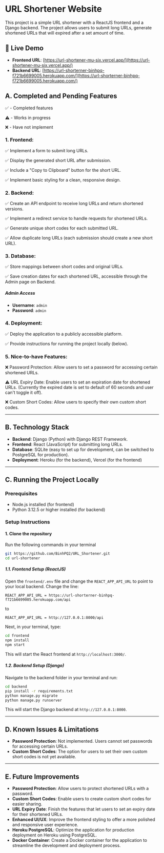 # URL Shortener Website
This project is a simple URL shortener with a ReactJS frontend and a Django backend. The project allows users to submit long URLs, generate shortened URLs that will expired after a set amount of time.

## 🚀 Live Demo

- **Frontend URL**: [https://url-shortener-mu-six.vercel.app/](https://url-shortener-mu-six.vercel.app/)
- **Backend URL**: [https://url-shorterner-binhpq-f721b6699005.herokuapp.com/](https://url-shorterner-binhpq-f721b6699005.herokuapp.com/)

## A. Completed and Pending Features

✅ - Completed features

⚠️ - Works in progress

❌ - Have not implement

### 1. Frontend:

✅ Implement a form to submit long URLs.

✅ Display the generated short URL after submission.

✅ Include a "Copy to Clipboard" button for the short URL.

✅ Implement basic styling for a clean, responsive design.


### 2. Backend:

✅ Create an API endpoint to receive long URLs and return shortened versions.

✅ Implement a redirect service to handle requests for shortened URLs.

✅ Generate unique short codes for each submitted URL.

✅ Allow duplicate long URLs (each submission should create a new short URL).


### 3. Database:

✅ Store mappings between short codes and original URLs.

✅ Save creation dates for each shortened URL, accessible through the Admin page on Backend.

##### Admin Access

- **Username**: `admin`
- **Password**: `admin`


### 4. Deployment:

✅ Deploy the application to a publicly accessible platform.

✅ Provide instructions for running the project locally (below).

### 5. Nice-to-have Features:

❌ Password Protection: Allow users to set a password for accessing certain shortened URLs.

⚠️ URL Expiry Date: Enable users to set an expiration date for shortened URLs. (Currently the expired date is set to default of 60 seconds and user can't toggle it off).

❌ Custom Short Codes: Allow users to specify their own custom short codes.

---

## B. Technology Stack

- **Backend**: Django (Python) with Django REST Framework.
- **Frontend**: React (JavaScript) for submitting long URLs.
- **Database**: SQLite (easy to set up for development, can be switched to PostgreSQL for production).
- **Deployment**: Heroku (for the backend), Vercel (for the frontend)

---

## C. Running the Project Locally

### Prerequisites

- Node.js installed (for frontend)
- Python 3.12.5 or higher installed (for backend)

### Setup Instructions

#### 1. Clone the repository

Run the following commands in your terminal

```bash
git https://github.com/BinhPQ2/URL_Shortener.git
cd url-shortener
```

##### 1.1. Frontend Setup (ReactJS)

Open the `frontend/.env` file and change the `REACT_APP_API_URL` to point to your local backend. Change the line:

```
REACT_APP_API_URL = https://url-shorterner-binhpq-f721b6699005.herokuapp.com/api 
```

to 

```
REACT_APP_API_URL = http://127.0.0.1:8000/api
```
Next, in your terminal, type:

```bash
cd frontend
npm install
npm start
```

This will start the React frontend at `http://localhost:3000/`.

##### 1.2. Backend Setup (Django)

Navigate to the backend folder in your terminal and run:

```bash
cd backend
pip install -r requirements.txt
python manage.py migrate
python manage.py runserver
```

This will start the Django backend at `http://127.0.0.1:8000`.

---

## D. Known Issues & Limitations

- **Password Protection**: Not implemented. Users cannot set passwords for accessing certain URLs.
- **Custom Short Codes**: The option for users to set their own custom short codes is not yet available.
  
---

## E. Future Improvements

- **Password Protection**: Allow users to protect shortened URLs with a password.
- **Custom Short Codes**: Enable users to create custom short codes for easier sharing.
- **URL Expiry Date**: Finish the features that let users to set an expiry date for their shortened URLs.
- **Enhanced UI/UX**: Improve the frontend styling to offer a more polished and responsive user experience.
- **Heroku PostgreSQL**: Optimize the application for production deployment on Heroku using PostgreSQL.
- **Docker Container**: Create a Docker container for the application to streamline the development and deployment process.